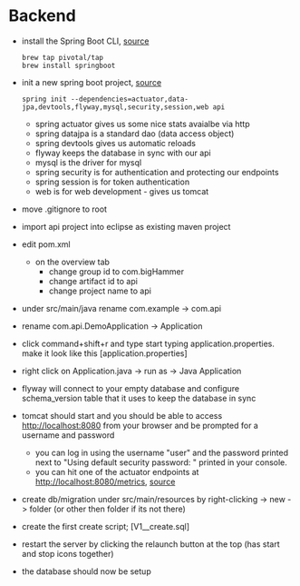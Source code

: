# Backend

* install the Spring Boot CLI, [source](http://docs.spring.io/spring-boot/docs/current/reference/html/getting-started-installing-spring-boot.html#getting-started-homebrew-cli-installation)
    ```
    brew tap pivotal/tap
    brew install springboot
    ```

* init a new spring boot project, [source](https://docs.spring.io/spring-boot/docs/current/reference/html/cli-using-the-cli.html)
    ```
    spring init --dependencies=actuator,data-jpa,devtools,flyway,mysql,security,session,web api
    ```
    * spring actuator gives us some nice stats avaialbe via http
    * spring datajpa is a standard dao (data access object)
    * spring devtools gives us automatic reloads
    * flyway keeps the database in sync with our api
    * mysql is the driver for mysql
    * spring security is for authentication and protecting our endpoints
    * spring session is for token authentication
    * web is for web development - gives us tomcat 
* move .gitignore to root
* import api project into eclipse as existing maven project
* edit pom.xml
    * on the overview tab
        * change group id to com.bigHammer
        * change artifact id to api
        * change project name to api
* under src/main/java rename com.example -> com.api
* rename com.api.DemoApplication -> Application
* click command+shift+r and type start typing application.properties. make it look like this [application.properties]
* right click on Application.java -> run as -> Java Application
* flyway will connect to your empty database and configure schema_version table that it uses to keep the database in sync
* tomcat should start and you should be able to access [http://localhost:8080](http://localhost:8080) from your browser and be prompted for a username and password
    * you can log in using the username "user" and the password printed next to "Using default security password: " printed in your console.
    * you can hit one of the actuator endpoints at [http://localhost:8080/metrics](http://localhost:8080/metrics), [source](http://docs.spring.io/spring-boot/docs/current/reference/htmlsingle/#production-ready-endpoints)
* create db/migration under src/main/resources by right-clicking -> new -> folder (or other then folder if its not there)
* create the first create script; [V1__create.sql]
* restart the server by clicking the relaunch button at the top (has start and stop icons together)
* the database should now be setup

